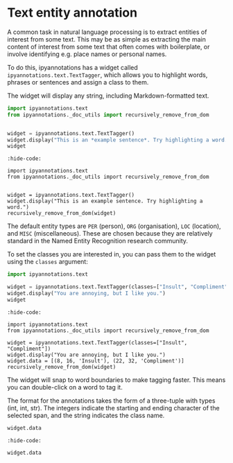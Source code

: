 # Text entity annotation

A common task in natural language processing is to extract entities of interest
from some text. This may be as simple as extracting the main content of interest
from some text that often comes with boilerplate, or involve identifying e.g.
place names or personal names.

To do this, ipyannotations has a widget called `ipyannotations.text.TextTagger`,
which allows you to highlight words, phrases or sentences and assign a class to
them.

The widget will display any string, including Markdown-formatted text.

```python
import ipyannotations.text
from ipyannotations._doc_utils import recursively_remove_from_dom


widget = ipyannotations.text.TextTagger()
widget.display("This is an *example sentence*. Try highlighting a word.")
widget
```

```{jupyter-execute}
:hide-code:

import ipyannotations.text
from ipyannotations._doc_utils import recursively_remove_from_dom


widget = ipyannotations.text.TextTagger()
widget.display("This is an example sentence. Try highlighting a word.")
recursively_remove_from_dom(widget)
```

The default entity types are `PER` (person), `ORG` (organisation), `LOC`
(location), and `MISC` (miscellaneous). These are chosen because they are
relatively standard in the Named Entity Recognition research community.

To set the classes you are interested in, you can pass them to the widget using
the `classes` argument:

```python
import ipyannotations.text

widget = ipyannotations.text.TextTagger(classes=["Insult", "Compliment"])
widget.display("You are annoying, but I like you.")
widget
```

```{jupyter-execute}
:hide-code:

import ipyannotations.text
from ipyannotations._doc_utils import recursively_remove_from_dom

widget = ipyannotations.text.TextTagger(classes=["Insult", "Compliment"])
widget.display("You are annoying, but I like you.")
widget.data = [(8, 16, 'Insult'), (22, 32, 'Compliment')]
recursively_remove_from_dom(widget)
```

The widget will snap to word boundaries to make tagging faster. This means you
can double-click on a word to tag it.

The format for the annotations takes the form of a three-tuple with types (int,
int, str). The integers indicate the starting and ending character of the
selected span, and the string indicates the class name.

```python
widget.data
```

```{jupyter-execute}
:hide-code:

widget.data
```
